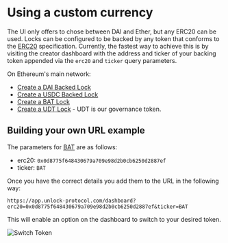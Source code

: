 # Using a custom currency

The UI only offers to chose between DAI and Ether, but any ERC20 can be used. Locks can be configured to be backed by any token that conforms to the [ERC20](https://eips.ethereum.org/EIPS/eip-20) specification. Currently, the fastest way to achieve this is by visiting the creator dashboard with the address and ticker of your backing token appended via the `erc20` and `ticker` query parameters.

On Ethereum's main network:

- [Create a DAI Backed Lock](https://app.unlock-protocol.com/dashboard/?erc20=0x6b175474e89094c44da98b954eedeac495271d0f&ticker=DAI)
- [Create a USDC Backed Lock](https://app.unlock-protocol.com/dashboard/?erc20=0xa0b86991c6218b36c1d19d4a2e9eb0ce3606eb48&ticker=USDC)
- [Create a BAT Lock](https://app.unlock-protocol.com/dashboard/?erc20=0x0d8775f648430679a709e98d2b0cb6250d2887ef&ticker=BAT)
- [Create a UDT Lock](https://app.unlock-protocol.com/dashboard/?erc20=0x90de74265a416e1393a450752175aed98fe11517&ticker=UDT) - UDT is our governance token.

## Building your own URL example

The parameters for [BAT](https://basicattentiontoken.org/) are as follows:

- erc20: `0x0d8775f648430679a709e98d2b0cb6250d2887ef`
- ticker: `BAT`

Once you have the correct details you add them to the URL in the following way:

```text
https://app.unlock-protocol.com/dashboard?erc20=0x0d8775f648430679a709e98d2b0cb6250d2887ef&ticker=BAT
```

This will enable an option on the dashboard to switch to your desired token.

![Switch Token](/img/creators/image7.png)

